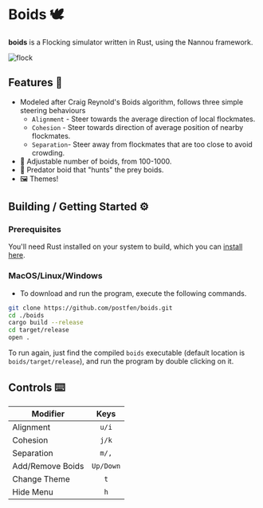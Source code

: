 # Boids 🕊

**boids** is a Flocking simulator written in Rust, using the Nannou framework.

![flock](https://i.imgur.com/pX1fNWi.png)

## Features 🐤

- Modeled after Craig Reynold's Boids algorithm, follows three simple steering
  behaviours
  - `Alignment` - Steer towards the average direction of local flockmates.
  - `Cohesion` - Steer towards direction of average position of nearby flockmates.
  - `Separation`- Steer away from flockmates that are too close to avoid crowding.
- 🐣 Adjustable number of boids, from 100-1000.
- 🦅 Predator boid that "hunts" the prey boids.
- 🖼️ Themes!

## Building / Getting Started ⚙️

### Prerequisites

You'll need Rust installed on your system to build, which you can [install here](https://www.rust-lang.org/learn/get-started).

### MacOS/Linux/Windows

- To download and run the program, execute the following commands.

```sh
git clone https://github.com/postfen/boids.git
cd ./boids
cargo build --release
cd target/release
open .
```

To run again, just find the compiled `boids` executable (default location is
`boids/target/release`), and run the program by double clicking on it.

## Controls ⌨️

| Modifier         |   Keys    |
| ---------------- | :-------: |
| Alignment        |   `u/i`   |
| Cohesion         |   `j/k`   |
| Separation       |   `m/,`   |
| Add/Remove Boids | `Up/Down` |
| Change Theme     |    `t`    |
| Hide Menu        |    `h`    |
